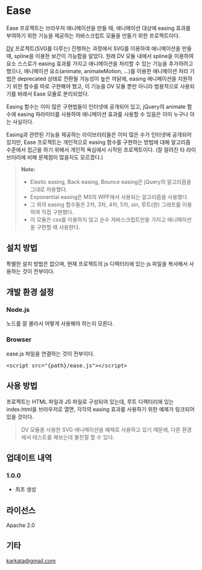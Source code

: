 # Ease
Ease 프로젝트는 브라우저 애니메이션을 만들 때, 애니메이션 대상에 easing 효과를 부여하기 위한 기능을 제공하는 자바스크립트 모듈을 만들기 위한 프로젝트이다.

[DV](https://github.com/karkata/DV) 프로젝트(SVG를 다루는) 진행하는 과정에서 SVG를 이용하여 애니메이션을 만들 때, spline을 이용한 보간이 가능함을 알았다. 원래 DV 모듈 내에서 spline을 이용하여 요소 스스로가 easing 효과를 가지고 애니메이션을 처리할 수 있는 기능을 추가하려고 했으나, 애니메이션 요소(animate, animateMotion, ...)를 이용한 애니메이션 처리 기법은 deprecated 상태로 전환될 가능성이 높은 까닭에, easing 애니메이션을 지원하기 위한 함수를 따로 구현해야 했고, 이 기능을 DV 모듈 뿐만 아니라 범용적으로 사용되기를 바래서 Ease 모듈로 분리되었다.

Easing 함수는 이미 많은 구현법들이 인터넷에 공개되어 있고, jQuery의 animate 함수에 easing 파라미터를 사용하여 애니메이션 효과를 사용할 수 있음은 이미 누구나 아는 사실이다.

Easing과 관련된 기능을 제공하는 라이브러리들은 이미 많은 수가 인터넷에 공개되어 있지만,  Ease 프로젝트는 개인적으로 easing 함수를 구현하는 방법에 대해 알고리즘 수준에서 접근을 하기 위해서 개인적 욕심에서 시작된 프로젝트이다. (잘 알려진 타 라이브러리에 비해 문제점이 많을지도 모르겠다.)
> **Note:**
> - Elastic easing, Back easing, Bounce easing은 jQuery의 알고리즘을 그대로 차용했다.
> - Exponential easing은 MS의 WPF에서 사용되는 알고리즘을 사용했다. 
> - 그 외의 easing 함수들은 2차, 3차, 4차, 5차, sin, 루트(원) 그래프를 이용하여 직접 구현했다.
> - 이 모듈은 css를 이용하지 않고 순수 자바스크립트만을 가지고 애니메이션을 구현할 때 사용한다.

## 설치 방법
특별한 설치 방법은 없으며, 현재 프로젝트의 js 디렉터리에 있는 js 파일을 복사해서 사용하는 것이 전부이다.

## 개발 환경 설정
### Node.js
노드를 잘 몰라서 어떻게 사용해야 하는지 모른다.
### Browser
ease.js 파일을 연결하는 것이 전부이다.
<pre>
&lt;script src="{path}/ease.js"&gt;&lt;/script&gt;
</pre>

## 사용 방법
프로젝트는 HTML 파일과 JS 파일로 구성되어 있는데, 루트 디렉터리에 있는 index.html을 브라우저로 열면, 각각의 easing 효과를 사용하기 위한 예제가 링크되어 있을 것이다.
> DV 모듈을 사용한 SVG 애니메이션을 예제로 사용하고 있기 때문에, 다른 환경에서 테스트를 해보는데 불친절 할 수 있다.

## 업데이트 내역
### 1.0.0
- 최초 생성

## 라이선스
Apache 2.0

## 기타
karkata@gmail.com

